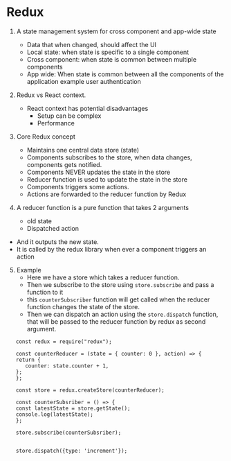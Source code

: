 # Redux

1. A state management system for cross component and app-wide state
   - Data that when changed, should affect the UI
   - Local state: when state is specific to a single component
   - Cross component: when state is common between multiple components
   - App wide: When state is common between all the components of the application example user authentication

2. Redux vs React context.
   - React context has potential disadvantages
     - Setup can be complex
     - Performance

3. Core Redux concept
   - Maintains one central data store (state)
   - Components subscribes to the store, when data changes, components gets notified.
   - Components NEVER updates the state in the store
   - Reducer function is used to update the state in the store
   - Components triggers some actions.
   - Actions are forwarded to the reducer function by Redux

4. A reducer function is a pure function that takes 2 arguments
    - old state
    - Dispatched action
  - And it outputs the new state.
  - It is called by the redux library when ever a component triggers an action

5. Example
   - Here we have a store which takes a reducer function.
   - Then we subscribe to the store using `store.subscribe` and pass a function to it
   - this `counterSubscriber` function will get called when the reducer function changes the state of the store.
   - Then we can dispatch an action using the `store.dispatch` function, that will be passed to the reducer function by redux as second argument.

```
   const redux = require("redux");

   const counterReducer = (state = { counter: 0 }, action) => {
   return {
      counter: state.counter + 1,
   };
   };

   const store = redux.createStore(counterReducer);

   const counterSubsriber = () => {
   const latestState = store.getState();
   console.log(latestState);
   };

   store.subscribe(counterSubsriber);


   store.dispatch({type: 'increment'});


```